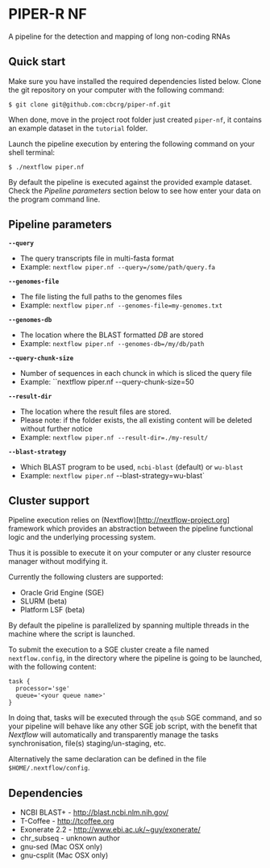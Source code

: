 PIPER-R NF
==========

A pipeline for the detection and mapping of long non-coding RNAs


Quick start
-----------

Make sure you have installed the required dependencies listed below. 
Clone the git repository on your computer with the following command: 

    $ git clone git@github.com:cbcrg/piper-nf.git


When done, move in the project root folder just created `piper-nf`, 
it contains an example dataset in the `tutorial` folder. 

Launch the pipeline execution by entering the following command 
on your shell terminal:

    $ ./nextflow piper.nf

By default the pipeline is executed against the provided example dataset. Check the *Pipeline parameters* section below
to see how enter your data on the program command line.

Pipeline parameters
-------------------

  **`--query`**

  * The query transcripts file in multi-fasta format
  * Example: `nextflow piper.nf --query=/some/path/query.fa`

  **`--genomes-file`**

  * The file listing the full paths to the genomes files
  * Example: `nextflow piper.nf --genomes-file=my-genomes.txt`

  **`--genomes-db`**

  * The location where the BLAST formatted *DB* are stored
  * Example: `nextflow piper.nf --genomes-db=/my/db/path`

  **`--query-chunk-size`**

  * Number of sequences in each chunck in which is sliced the query file
  * Example: ``nextflow piper.nf --query-chunk-size=50

  **`--result-dir`**

  * The location where the result files are stored.
  * Please note: if the folder exists, the all existing content will be deleted without further notice
  * Example: `nextflow piper.nf --result-dir=./my-result/`

  **`--blast-strategy`**

  * Which BLAST program to be used, `ncbi-blast` (default) or `wu-blast`
  * Example: `nextflow piper.nf` --blast-strategy=wu-blast`




Cluster support
---------------

Pipeline execution relies on (Nextflow)[http://nextflow-project.org] framework which provides an abstraction between
the pipeline functional logic and the underlying processing system.

Thus it is possible to execute it on your computer or any cluster resource
manager without modifying it.

Currently the following clusters are supported:

  + Oracle Grid Engine (SGE)
  + SLURM (beta)
  + Platform LSF (beta)


By default the pipeline is parallelized by spanning multiple threads in the machine where the script is launched.

To submit the execution to a SGE cluster create a file named `nextflow.config`, in the directory
where the pipeline is going to be launched, with the following content:

    task {
      processor='sge'
      queue='<your queue name>'
    }

In doing that, tasks will be executed through the `qsub` SGE command, and so your pipeline will behave like any
other SGE job script, with the benefit that *Nextflow* will automatically and transparently manage the tasks
synchronisation, file(s) staging/un-staging, etc.

Alternatively the same declaration can be defined in the file `$HOME/.nextflow/config`.


Dependencies 
------------
 
 * NCBI BLAST+ - http://blast.ncbi.nlm.nih.gov/
 * T-Coffee - http://tcoffee.org
 * Exonerate 2.2 - http://www.ebi.ac.uk/~guy/exonerate/ 
 * chr_subseq - unknown author 
 * gnu-sed (Mac OSX only)
 * gnu-csplit (Mac OSX only)